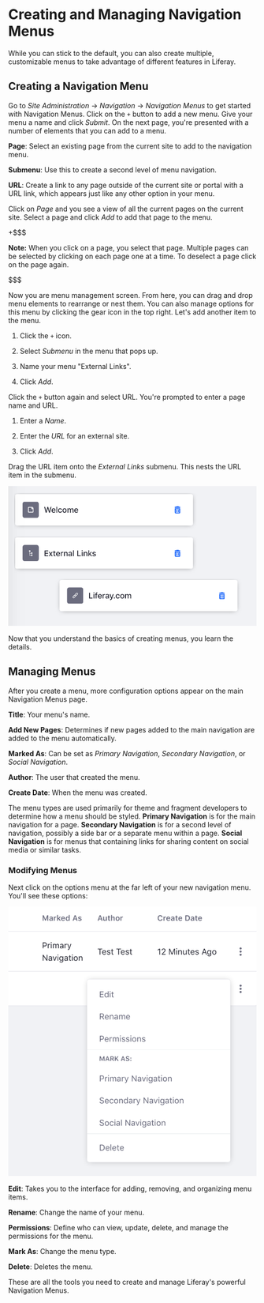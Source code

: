 # Creating and Managing Navigation Menus

While you can stick to the default, you can also create multiple, customizable 
menus to take advantage of different features in Liferay.

## Creating a Navigation Menu

Go to *Site Administration* &rarr; *Navigation* &rarr; *Navigation Menus* to 
get started with Navigation Menus. Click on the `+` button to add a new menu.
Give your menu a name and click *Submit*. On the next page, you're presented
with a number of elements that you can add to a menu.

**Page**: Select an existing page from the current site to add to the navigation
menu.

**Submenu**: Use this to create a second level of menu navigation.

**URL**: Create a link to any page outside of the current site or portal with
a URL link, which appears just like any other option in your menu.
 
Click on *Page* and you see a view of all the current pages on the current site.
Select a page and click *Add* to add that page to the menu.

+$$$

**Note:** When you click on a page, you select that page. Multiple pages can
be selected by clicking on each page one at a time. To deselect a page click on
the page again.

$$$

Now you are menu management screen. From here, you can drag and drop menu 
elements to rearrange or nest them. You can also manage options for this menu by
clicking the gear icon in the top right. Let's add another item to the menu.

1.  Click the `+` icon.

2.  Select *Submenu* in the menu that pops up.

3.  Name your menu "External Links".

4.  Click *Add*.

Click the `+` button again and select URL. You're prompted to enter a page
name and URL.

1.  Enter a *Name*.

2.  Enter the *URL* for an external site.

3.  Click *Add*.

Drag the URL item onto the *External Links* submenu. This nests the URL item in
the submenu.

![Figure 1: A menu with a standard page, a submenu, and a URL link in the submenu.](../../../../images/basic-nav-menu.png)

Now that you understand the basics of creating menus, you learn the details.

## Managing Menus

After you create a menu, more configuration options appear on the main
Navigation Menus page. 

**Title**: Your menu's name. 

**Add New Pages**: Determines if new pages added to the main navigation are
added to the menu automatically. 

**Marked As**: Can be set as *Primary Navigation*, *Secondary Navigation*, or
*Social Navigation*.
 
**Author**: The user that created the menu.

**Create Date**: When the menu was created.

The menu types are used primarily for theme and fragment developers to 
determine how a menu should be styled. **Primary Navigation** is for the main
navigation for a page. **Secondary Navigation** is for a second level of
navigation, possibly a side bar or a separate menu within a page. **Social
Navigation** is for menus that containing links for sharing content on social
media or similar tasks.

### Modifying Menus

Next click on the options menu at the far left of your new navigation menu. 
You'll see these options:

![Figure 2: A menu with a standard page, a submenu, and a URL link in the submenu.](../../../../images/nav-menu-options.png)

**Edit**: Takes you to the interface for adding, removing, and organizing menu
items.

**Rename**: Change the name of your menu.

**Permissions**: Define who can view, update, delete, and manage the permissions
for the menu.
 
**Mark As**: Change the menu type.

**Delete**: Deletes the menu.

These are all the tools you need to create and manage Liferay's powerful 
Navigation Menus.
